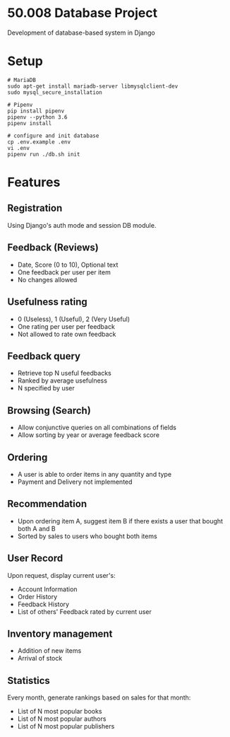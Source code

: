 # 50.008 Database Project
Development of database-based system in Django

# Setup
    # MariaDB
    sudo apt-get install mariadb-server libmysqlclient-dev
    sudo mysql_secure_installation

    # Pipenv
    pip install pipenv
    pipenv --python 3.6
    pipenv install

    # configure and init database
    cp .env.example .env
    vi .env
    pipenv run ./db.sh init

# Features

## Registration
Using Django's auth mode and session DB module.

## Feedback (Reviews)
- Date, Score (0 to 10), Optional text
- One feedback per user per item
- No changes allowed

## Usefulness rating
- 0 (Useless), 1 (Useful), 2 (Very Useful)
- One rating per user per feedback
- Not allowed to rate own feedback

## Feedback query
- Retrieve top N useful feedbacks
- Ranked by average usefulness
- N specified by user

## Browsing (Search)
- Allow conjunctive queries on all combinations of fields
- Allow sorting by year or average feedback score

## Ordering
- A user is able to order items in any quantity and type
- Payment and Delivery not implemented

## Recommendation
- Upon ordering item A, suggest item B if there exists a user that bought both A and B
- Sorted by sales to users who bought both items

## User Record
Upon request, display current user's:
- Account Information
- Order History
- Feedback History
- List of others' Feedback rated by current user

## Inventory management
- Addition of new items
- Arrival of stock

## Statistics
Every month, generate rankings based on sales for that month:
- List of N most popular books 
- List of N most popular authors
- List of N most popular publishers

